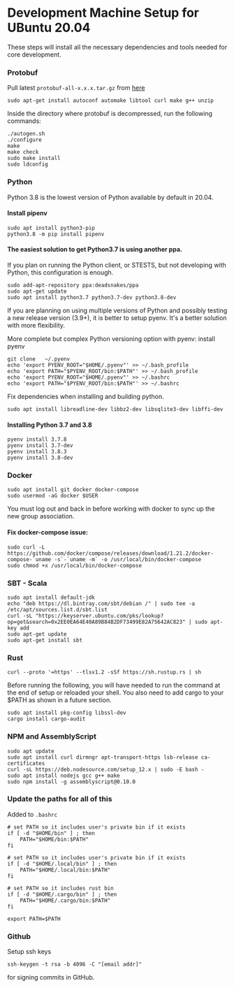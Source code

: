 # Development Machine Setup for UBuntu 20.04

These steps will install all the necessary dependencies and tools needed for core development.  

### Protobuf

Pull latest ```protobuf-all-x.x.x.tar.gz``` from [here](https://github.com/protocolbuffers/protobuf/releases)
```
sudo apt-get install autoconf automake libtool curl make g++ unzip 
```

Inside the directory where protobuf is decompressed, run the following commands:

```
./autogen.sh
./configure
make
make check
sudo make install
sudo ldconfig
```

### Python

Python 3.8 is the lowest version of Python available by default in 20.04.  

#### Install pipenv

```
sudo apt install python3-pip 
python3.8 -m pip install pipenv
```

#### The easiest solution to get Python3.7 is using another ppa.   
If you plan on running the Python client, or STESTS, but not developing with Python, this configuration is enough.
```
sudo add-apt-repository ppa:deadsnakes/ppa
sudo apt-get update
sudo apt install python3.7 python3.7-dev python3.8-dev
```

If you are planning on using multiple versions of Python and possibly testing a new release version (3.9+), it is better to setup pyenv.
It's a better solution with more flexibility.

More complete but complex Python versioning option with pyenv:
install pyenv

```
git clone   ~/.pyenv
echo 'export PYENV_ROOT="$HOME/.pyenv"' >> ~/.bash_profile
echo 'export PATH="$PYENV_ROOT/bin:$PATH"' >> ~/.bash_profile
echo 'export PYENV_ROOT="$HOME/.pyenv"' >> ~/.bashrc
echo 'export PATH="$PYENV_ROOT/bin:$PATH"' >> ~/.bashrc
```

Fix dependencies when installing and building python.

```
sudo apt install libreadline-dev libbz2-dev libsqlite3-dev libffi-dev
```

#### Installing Python 3.7 and 3.8
```
pyenv install 3.7.8
pyenv install 3.7-dev
pyenv install 3.8.3
pyenv install 3.8-dev
```

### Docker


```
sudo apt install git docker docker-compose
sudo usermod -aG docker $USER
```

You must log out and back in before working with docker to sync up the new group association.

#### Fix docker-compose issue:
```
sudo curl -L https://github.com/docker/compose/releases/download/1.21.2/docker-compose-`uname -s`-`uname -m` -o /usr/local/bin/docker-compose
sudo chmod +x /usr/local/bin/docker-compose
```

### SBT - Scala
```
sudo apt install default-jdk
echo "deb https://dl.bintray.com/sbt/debian /" | sudo tee -a /etc/apt/sources.list.d/sbt.list
curl -sL "https://keyserver.ubuntu.com/pks/lookup?op=get&search=0x2EE0EA64E40A89B84B2DF73499E82A75642AC823" | sudo apt-key add
sudo apt-get update
sudo apt-get install sbt
```

### Rust
```
curl --proto '=https' --tlsv1.2 -sSf https://sh.rustup.rs | sh
```

Before running the following, you will have needed to run the command at the end of setup or reloaded your shell. You also need to add cargo to your $PATH as shown in a future section.
```
sudo apt install pkg-config libssl-dev
cargo install cargo-audit
```
### NPM and AssemblyScript

```
sudo apt update
sudo apt install curl dirmngr apt-transport-https lsb-release ca-certificates
curl -sL https://deb.nodesource.com/setup_12.x | sudo -E bash -
sudo apt install nodejs gcc g++ make
sudo npm install -g assemblyscript@0.10.0
```


### Update the paths for all of this

Added to ```.bashrc```
```
# set PATH so it includes user's private bin if it exists
if [ -d "$HOME/bin" ] ; then
    PATH="$HOME/bin:$PATH"
fi

# set PATH so it includes user's private bin if it exists
if [ -d "$HOME/.local/bin" ] ; then
    PATH="$HOME/.local/bin:$PATH"
fi

# set PATH so it includes rust bin
if [ -d "$HOME/.cargo/bin" ] ; then
    PATH="$HOME/.cargo/bin:$PATH"
fi

export PATH=$PATH
```

### Github

Setup ssh keys 
```
ssh-keygen -t rsa -b 4096 -C "[email addr]"
```
for signing commits in GitHub.
